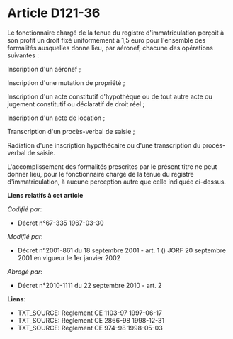 # Article D121-36

Le fonctionnaire chargé de la tenue du registre d'immatriculation perçoit à son profit un droit fixé uniformément à 1,5 euro
pour l'ensemble des formalités ausquelles donne lieu, par aéronef, chacune des opérations suivantes :

Inscription d'un aéronef ;

Inscription d'une mutation de propriété ;

Inscription d'un acte constitutif d'hypothèque ou de tout autre acte ou jugement constitutif ou déclaratif de droit réel ;

Inscription d'un acte de location ;

Transcription d'un procès-verbal de saisie ;

Radiation d'une inscription hypothécaire ou d'une transcription du procès-verbal de saisie.

L'accomplissement des formalités prescrites par le présent titre ne peut donner lieu, pour le fonctionnaire chargé de la
tenue du registre d'immatriculation, à aucune perception autre que celle indiquée ci-dessus.

**Liens relatifs à cet article**

_Codifié par_:

  - Décret n°67-335 1967-03-30

_Modifié par_:

  - Décret n°2001-861 du 18 septembre 2001 - art. 1 () JORF 20 septembre 2001 en vigueur le 1er janvier 2002

_Abrogé par_:

  - Décret n°2010-1111 du 22 septembre 2010 - art. 2

**Liens**:

  - TXT_SOURCE: Règlement CE 1103-97 1997-06-17
  - TXT_SOURCE: Règlement CE 2866-98 1998-12-31
  - TXT_SOURCE: Règlement CE 974-98 1998-05-03
